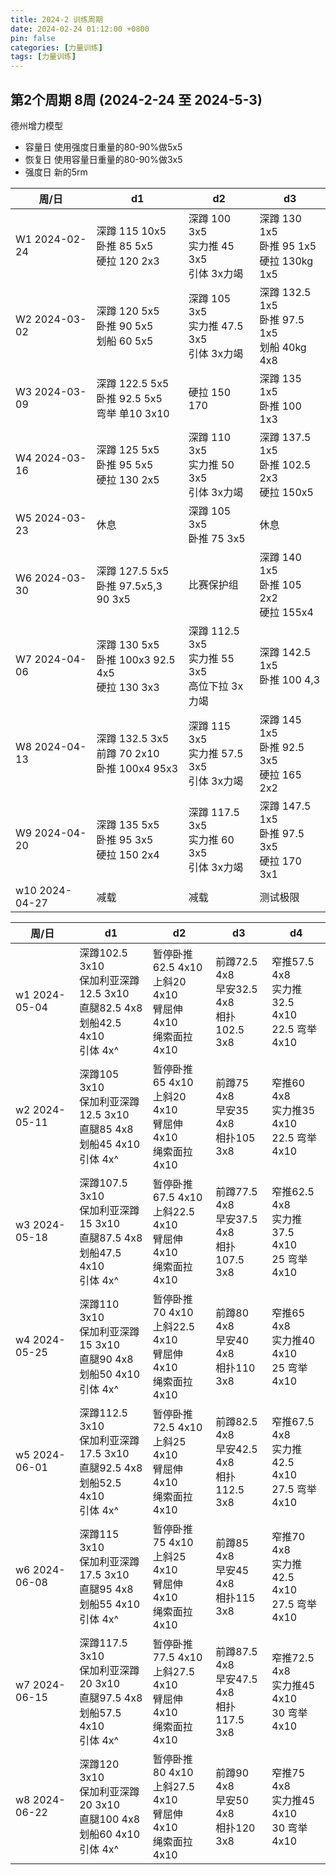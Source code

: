 ```yaml
---
title: 2024-2 训练周期
date: 2024-02-24 01:12:00 +0800
pin: false 
categories: [力量训练]
tags: [力量训练]
---
```


## 第2个周期 8周 (2024-2-24 至 2024-5-3)

德州增力模型
- 容量日 使用强度日重量的80-90%做5x5
- 恢复日 使用容量日重量的80-90%做3x5
- 强度日 新的5rm

 | 周/日 | d1 | d2 | d3 | 
 | -- | -- | -- | -- | 
 | W1 2024-02-24   | 深蹲 115 10x5  <br> 卧推 85 5x5    <br> 硬拉 120 2x3       | 深蹲 100 3x5    <br>实力推 45 3x5   <br> 引体 3x力竭     | 深蹲 130 1x5   <br> 卧推 95 1x5     <br>硬拉 130kg 1x5    | 
 | W2 2024-03-02   | 深蹲 120 5x5   <br> 卧推 90 5x5    <br> 划船 60  5x5       | 深蹲 105 3x5    <br>实力推 47.5 3x5 <br> 引体 3x力竭     | 深蹲 132.5 1x5 <br> 卧推 97.5 1x5   <br>划船 40kg 4x8     | 
 | W3 2024-03-09   | 深蹲 122.5 5x5 <br> 卧推 92.5 5x5  <br> 弯举 单10 3x10     | 硬拉 150 170                                                | 深蹲 135 1x5   <br> 卧推 100 1x3                         | 
 | W4 2024-03-16   | 深蹲 125 5x5   <br> 卧推 95 5x5    <br> 硬拉 130 2x5       | 深蹲 110 3x5    <br>实力推 50 3x5   <br> 引体 3x力竭     | 深蹲 137.5 1x5 <br> 卧推 102.5 2x3  <br>硬拉 150x5        | 
 | W5 2024-03-23   | 休息                                                      | 深蹲 105 3x5    <br>卧推 75 3x5                             |     休息                                                  | 
 | W6 2024-03-30   | 深蹲 127.5 5x5 <br> 卧推 97.5x5,3 <br> 90 3x5              | 比赛保护组                                                  | 深蹲 140 1x5   <br> 卧推 105 2x2    <br>硬拉 155x4        | 
 | W7 2024-04-06   | 深蹲 130 5x5   <br> 卧推 100x3 92.5 4x5 <br> 硬拉 130 3x3  | 深蹲 112.5 3x5  <br>实力推 55 3x5   <br> 高位下拉 3x力竭     | 深蹲 142.5 1x5  <br> 卧推 100 4,3          | 
 | W8 2024-04-13   | 深蹲 132.5 3x5 <br> 前蹲 70 2x10 <br> 卧推 100x4 95x3      | 深蹲 115 3x5    <br>实力推 57.5 3x5 <br> 引体 3x力竭      | 深蹲 145 1x5   <br> 卧推 92.5 3x5    <br>硬拉 165 2x2        | 
 | W9 2024-04-20   | 深蹲 135 5x5   <br> 卧推 95 3x5  <br> 硬拉 150 2x4         | 深蹲 117.5 3x5  <br>实力推 60 3x5   <br> 引体 3x力竭      | 深蹲 147.5 1x5 <br> 卧推 97.5 3x5    <br>硬拉 170 3x1       | 
 | w10 2024-04-27  | 减载      | 减载        | 测试极限   | 


 | 周/日 | d1 | d2 | d3 | d4 | 
 | -- | -- | -- | -- | -- | 
 | w1 2024-05-04 | 深蹲102.5 3x10 <br> 保加利亚深蹲12.5 3x10 <br> 直腿82.5 4x8 <br> 划船42.5 4x10 <br> 引体 4x^ | 暂停卧推62.5 4x10 <br> 上斜20 4x10   <br> 臂屈伸 4x10 <br> 绳索面拉 4x10 | 前蹲72.5 4x8 <br> 早安32.5 4x8 <br> 相扑102.5 3x8  | 窄推57.5 4x8 <br> 实力推32.5 4x10 <br>22.5 弯举 4x10  | 
 | w2 2024-05-11 | 深蹲105   3x10 <br> 保加利亚深蹲12.5 3x10 <br> 直腿85   4x8 <br> 划船45   4x10 <br> 引体 4x^ | 暂停卧推65   4x10 <br> 上斜20 4x10   <br> 臂屈伸 4x10 <br> 绳索面拉 4x10 | 前蹲75   4x8 <br> 早安35   4x8 <br> 相扑105   3x8  | 窄推60   4x8 <br> 实力推35   4x10 <br>22.5 弯举 4x10  | 
 | w3 2024-05-18 | 深蹲107.5 3x10 <br> 保加利亚深蹲15   3x10 <br> 直腿87.5 4x8 <br> 划船47.5 4x10 <br> 引体 4x^ | 暂停卧推67.5 4x10 <br> 上斜22.5 4x10 <br> 臂屈伸 4x10 <br> 绳索面拉 4x10 | 前蹲77.5 4x8 <br> 早安37.5 4x8 <br> 相扑107.5 3x8  | 窄推62.5 4x8 <br> 实力推37.5 4x10 <br>25   弯举 4x10  | 
 | w4 2024-05-25 | 深蹲110   3x10 <br> 保加利亚深蹲15   3x10 <br> 直腿90   4x8 <br> 划船50   4x10 <br> 引体 4x^ | 暂停卧推70   4x10 <br> 上斜22.5 4x10 <br> 臂屈伸 4x10 <br> 绳索面拉 4x10 | 前蹲80   4x8 <br> 早安40   4x8 <br> 相扑110   3x8  | 窄推65   4x8 <br> 实力推40   4x10 <br>25   弯举 4x10  | 
 | w5 2024-06-01 | 深蹲112.5 3x10 <br> 保加利亚深蹲17.5 3x10 <br> 直腿92.5 4x8 <br> 划船52.5 4x10 <br> 引体 4x^ | 暂停卧推72.5 4x10 <br> 上斜25 4x10   <br> 臂屈伸 4x10 <br> 绳索面拉 4x10 | 前蹲82.5 4x8 <br> 早安42.5 4x8 <br> 相扑112.5 3x8  | 窄推67.5 4x8 <br> 实力推42.5 4x10 <br>27.5 弯举 4x10  | 
 | w6 2024-06-08 | 深蹲115   3x10 <br> 保加利亚深蹲17.5 3x10 <br> 直腿95   4x8 <br> 划船55   4x10 <br> 引体 4x^ | 暂停卧推75   4x10 <br> 上斜25 4x10   <br> 臂屈伸 4x10 <br> 绳索面拉 4x10 | 前蹲85   4x8 <br> 早安45   4x8 <br> 相扑115   3x8  | 窄推70   4x8 <br> 实力推42.5 4x10 <br>27.5 弯举 4x10  | 
 | w7 2024-06-15 | 深蹲117.5 3x10 <br> 保加利亚深蹲20   3x10 <br> 直腿97.5 4x8 <br> 划船57.5 4x10 <br> 引体 4x^ | 暂停卧推77.5 4x10 <br> 上斜27.5 4x10 <br> 臂屈伸 4x10 <br> 绳索面拉 4x10 | 前蹲87.5 4x8 <br> 早安47.5 4x8 <br> 相扑117.5 3x8  | 窄推72.5 4x8 <br> 实力推45   4x10 <br>30   弯举 4x10  | 
 | w8 2024-06-22 | 深蹲120   3x10 <br> 保加利亚深蹲20   3x10 <br> 直腿100  4x8 <br> 划船60   4x10 <br> 引体 4x^ | 暂停卧推80   4x10 <br> 上斜27.5 4x10 <br> 臂屈伸 4x10 <br> 绳索面拉 4x10 | 前蹲90   4x8 <br> 早安50   4x8 <br> 相扑120   3x8  | 窄推75   4x8 <br> 实力推45   4x10 <br>30   弯举 4x10  | 

